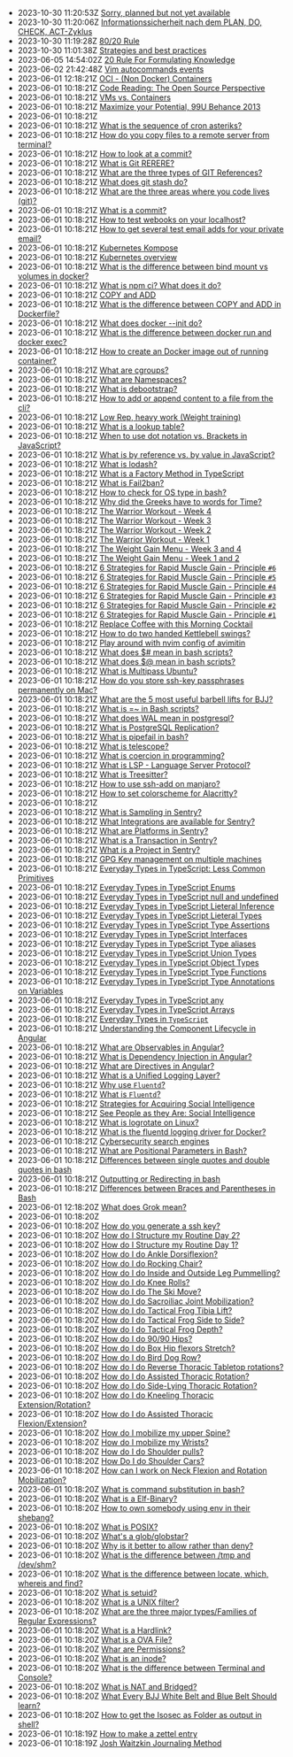 * 2023-10-30 11:20:53Z [Sorry, planned but not yet available](../20221223102137)
* 2023-10-30 11:20:06Z [Informationssicherheit nach dem PLAN, DO, CHECK, ACT-Zyklus](../20221223102134)
* 2023-10-30 11:19:28Z [80/20 Rule](../20221223102133)
* 2023-10-30 11:01:38Z [Strategies and best practices](../20221223102136)
* 2023-06-05 14:54:02Z [20 Rule For Formulating Knowledge](../20221223102132)
* 2023-06-02 21:42:48Z [Vim autocommands events](../20221223102131)
* 2023-06-01 12:18:21Z [OCI - (Non Docker) Containers](../20221201052014)
* 2023-06-01 10:18:21Z [Code Reading: The Open Source Perspective](../20221223102130)
* 2023-06-01 10:18:21Z [VMs vs. Containers](../20221223102129)
* 2023-06-01 10:18:21Z [Maximize your Potential, 99U Behance 2013](../20221223102127)
* 2023-06-01 10:18:21Z [](../20221223102124)
* 2023-06-01 10:18:21Z [What is the sequence of cron asteriks?](../20221223102120)
* 2023-06-01 10:18:21Z [How do you copy files to a remote server from terminal?](../20221221100744)
* 2023-06-01 10:18:21Z [How to look at a commit?](../20221214113623)
* 2023-06-01 10:18:21Z [What is Git RERERE?](../20221214113238)
* 2023-06-01 10:18:21Z [What are the three types of GIT References?](../20221213030444)
* 2023-06-01 10:18:21Z [What does git stash do?](../20221213025153)
* 2023-06-01 10:18:21Z [What are the three areas where you code lives (git)?](../20221213023412)
* 2023-06-01 10:18:21Z [What is a commit?](../20221213022634)
* 2023-06-01 10:18:21Z [How to test webooks on your localhost?](../20221209060253)
* 2023-06-01 10:18:21Z [How to get several test email adds for your private email?](../20221208145117)
* 2023-06-01 10:18:21Z [Kubernetes Kompose](../20221201051818)
* 2023-06-01 10:18:21Z [Kubernetes overview](../20221201051401)
* 2023-06-01 10:18:21Z [What is the difference between bind mount vs volumes in docker?](../20221201051203)
* 2023-06-01 10:18:21Z [What is npm ci? What does it do?](../20221130001859)
* 2023-06-01 10:18:21Z [COPY and ADD](../20221130001718)
* 2023-06-01 10:18:21Z [What is the difference between COPY and ADD in Dockerfile?](../20221130001515)
* 2023-06-01 10:18:21Z [What does docker --init do?](../20221130001204)
* 2023-06-01 10:18:21Z [What is the difference between docker run and docker exec?](../20221130000011)
* 2023-06-01 10:18:21Z [How to create an Docker image out of running container?](../20221129235733)
* 2023-06-01 10:18:21Z [What are cgroups?](../20221129235556)
* 2023-06-01 10:18:21Z [What are Namespaces?](../20221129235309)
* 2023-06-01 10:18:21Z [What is debootstrap?](../20221129235005)
* 2023-06-01 10:18:21Z [How to add or append content to a file from the cli?](../20221125143108)
* 2023-06-01 10:18:21Z [Low Rep, heavy work (Weight training)](../20221125142633)
* 2023-06-01 10:18:21Z [What is a lookup table?](../20221116144552)
* 2023-06-01 10:18:21Z [When to use dot notation vs. Brackets in JavaScript?](../20221108173209)
* 2023-06-01 10:18:21Z [What is by reference vs. by value in JavaScript?](../20221107163314)
* 2023-06-01 10:18:21Z [What is lodash?](../20221031001620)
* 2023-06-01 10:18:21Z [What is a Factory Method in TypeScript](../20221021125409)
* 2023-06-01 10:18:21Z [What is Fail2ban?](../20221006005605)
* 2023-06-01 10:18:21Z [How to check for OS type in bash?](../20221005223339)
* 2023-06-01 10:18:21Z [Why did the Greeks have to words for Time?](../20221004014340)
* 2023-06-01 10:18:21Z [The Warrior Workout - Week 4](../20221001151005)
* 2023-06-01 10:18:21Z [The Warrior Workout - Week 3](../20221001145609)
* 2023-06-01 10:18:21Z [The Warrior Workout - Week 2](../20221001144943)
* 2023-06-01 10:18:21Z [The Warrior Workout - Week 1](../20221001135636)
* 2023-06-01 10:18:21Z [The Weight Gain Menu - Week 3 and 4](../20220930213841)
* 2023-06-01 10:18:21Z [The Weight Gain Menu - Week 1 and 2](../20220930212452)
* 2023-06-01 10:18:21Z [6 Strategies for Rapid Muscle Gain - Principle `#6`](../20220930210913)
* 2023-06-01 10:18:21Z [6 Strategies for Rapid Muscle Gain - Principle `#5`](../20220930205333)
* 2023-06-01 10:18:21Z [6 Strategies for Rapid Muscle Gain - Principle `#4`](../20220930204537)
* 2023-06-01 10:18:21Z [6 Strategies for Rapid Muscle Gain - Principle `#3`](../20220930204031)
* 2023-06-01 10:18:21Z [6 Strategies for Rapid Muscle Gain - Principle `#2`](../20220930203429)
* 2023-06-01 10:18:21Z [6 Strategies for Rapid Muscle Gain - Principle `#1`](../20220930202613)
* 2023-06-01 10:18:21Z [Replace Coffee with this Morning Cocktail](../20220926203450)
* 2023-06-01 10:18:21Z [How to do two handed Kettlebell swings?](../20220926201945)
* 2023-06-01 10:18:21Z [Play around with nvim config of avimitin](../20220926150042)
* 2023-06-01 10:18:21Z [What does $# mean in bash scripts?](../20220923120620)
* 2023-06-01 10:18:21Z [What does $@ mean in bash scripts?](../20220923120113)
* 2023-06-01 10:18:21Z [What is Multipass Ubuntu?](../20220922211623)
* 2023-06-01 10:18:21Z [How do you store ssh-key passphrases permanently on Mac?](../20220922153701)
* 2023-06-01 10:18:21Z [What are the 5 most useful barbell lifts for BJJ?](../20220922121759)
* 2023-06-01 10:18:21Z [What is =~ in Bash scripts?](../20220921130011)
* 2023-06-01 10:18:21Z [What does WAL mean in postgresql? ](../20220921094814)
* 2023-06-01 10:18:21Z [What is PostgreSQL Replication?](../20220921085941)
* 2023-06-01 10:18:21Z [What is pipefail in bash?](../20220920220535)
* 2023-06-01 10:18:21Z [What is telescope?](../20220919155706)
* 2023-06-01 10:18:21Z [What is coercion in programming?](../20220919080609)
* 2023-06-01 10:18:21Z [What is LSP - Language Server Protocol?](../20220917082947)
* 2023-06-01 10:18:21Z [What is Treesitter?](../20220917082010)
* 2023-06-01 10:18:21Z [How to use ssh-add on manjaro?](../20220916183732)
* 2023-06-01 10:18:21Z [How to set colorscheme for Alacritty?](../20220916182636)
* 2023-06-01 10:18:21Z [](../20220916172553)
* 2023-06-01 10:18:21Z [What is Sampling in Sentry?](../20220912125924)
* 2023-06-01 10:18:21Z [What Integrations are available for Sentry?](../20220912122910)
* 2023-06-01 10:18:21Z [What are Platforms in Sentry?](../20220912122306)
* 2023-06-01 10:18:21Z [What is a Transaction in Sentry?](../20220912121801)
* 2023-06-01 10:18:21Z [What is a Project in Sentry?](../20220912120918)
* 2023-06-01 10:18:21Z [GPG Key management on multiple machines](../20220912042043)
* 2023-06-01 10:18:21Z [Everyday Types in TypeScript: Less Common Primitives](../20220910072512)
* 2023-06-01 10:18:21Z [Everyday Types in TypeScript Enums](../20220910071212)
* 2023-06-01 10:18:21Z [Everyday Types in TypeScript null and undefined](../20220910055440)
* 2023-06-01 10:18:21Z [Everyday Types in TypeScript Lieteral Inference](../20220910052734)
* 2023-06-01 10:18:21Z [Everyday Types in TypeScript Lieteral Types](../20220910051413)
* 2023-06-01 10:18:21Z [Everyday Types in TypeScript Type Assertions](../20220910034255)
* 2023-06-01 10:18:21Z [Everyday Types in TypeScript Interfaces](../20220910033114)
* 2023-06-01 10:18:21Z [Everyday Types in TypeScript Type aliases](../20220909234940)
* 2023-06-01 10:18:21Z [Everyday Types in TypeScript Union Types](../20220909041138)
* 2023-06-01 10:18:21Z [Everyday Types in TypeScript Object Types](../20220909040122)
* 2023-06-01 10:18:21Z [Everyday Types in TypeScript Type Functions](../20220909031647)
* 2023-06-01 10:18:21Z [Everyday Types in TypeScript Type Annotations on Variables](../20220909031144)
* 2023-06-01 10:18:21Z [Everyday Types in TypeScript any](../20220909030721)
* 2023-06-01 10:18:21Z [Everyday Types in TypeScript Arrays](../20220909030424)
* 2023-06-01 10:18:21Z [Everyday Types in `TypeScript`](../20220909023815)
* 2023-06-01 10:18:21Z [Understanding the Component Lifecycle in Angular](../20220902164123)
* 2023-06-01 10:18:21Z [What are Observables in Angular?](../20220902162011)
* 2023-06-01 10:18:21Z [What is Dependency Injection in Angular?](../20220902154721)
* 2023-06-01 10:18:21Z [What are Directives in Angular?](../20220902152552)
* 2023-06-01 10:18:21Z [What is a Unified Logging Layer?](../20220902044518)
* 2023-06-01 10:18:21Z [Why use `Fluentd`?](../20220902043235)
* 2023-06-01 10:18:21Z [What is `Fluentd`?](../20220902041719)
* 2023-06-01 10:18:21Z [Strategies for Acquiring Social Intelligence](../20220901052008)
* 2023-06-01 10:18:21Z [See People as they Are: Social Intelligence](../20220901045302)
* 2023-06-01 10:18:21Z [What is logrotate on Linux?](../20220829234356)
* 2023-06-01 10:18:21Z [What is the fluentd logging driver for Docker? ](../20220829233531)
* 2023-06-01 10:18:21Z [Cybersecurity search engines](../20220829152306)
* 2023-06-01 10:18:21Z [What are Positional Parameters in Bash?](../20220828143938)
* 2023-06-01 10:18:21Z [Differences between single quotes and double quotes in bash](../20220825185326)
* 2023-06-01 10:18:21Z [Outputting or Redirecting in bash](../20220825183702)
* 2023-06-01 10:18:21Z [Differences between Braces and Parentheses in Bash](../20220825182037)
* 2023-06-01 12:18:20Z [What does Grok mean?](../20221223102184)
* 2023-06-01 10:18:20Z [](../20220824115412)
* 2023-06-01 10:18:20Z [How do you generate a ssh key?](../20221223102183)
* 2023-06-01 10:18:20Z [How do I Structure my Routine Day 2?](../20221223102182)
* 2023-06-01 10:18:20Z [How do I Structure my Routine Day 1?](../20221223102181)
* 2023-06-01 10:18:20Z [How do I do Ankle Dorsiflexion?](../20221223102180)
* 2023-06-01 10:18:20Z [How do I do Rocking Chair?](../20221223102179)
* 2023-06-01 10:18:20Z [How do I do Inside and Outside Leg Pummelling?](../20221223102178)
* 2023-06-01 10:18:20Z [How do I do Knee Rolls?](../20221223102177)
* 2023-06-01 10:18:20Z [How do I do The Ski Move?](../20221223102176)
* 2023-06-01 10:18:20Z [How do I do Sacroiliac Joint Mobilization?](../20221223102175)
* 2023-06-01 10:18:20Z [How do I do Tactical Frog Tibia Lift?](../20221223102174)
* 2023-06-01 10:18:20Z [How do I do Tactical Frog Side to Side?](../20221223102173)
* 2023-06-01 10:18:20Z [How do I do Tactical Frog Depth?](../20221223102172)
* 2023-06-01 10:18:20Z [How do I do 90/90 Hips?](../20221223102171)
* 2023-06-01 10:18:20Z [How do I do Box Hip flexors Stretch?](../20221223102170)
* 2023-06-01 10:18:20Z [How do I do Bird Dog Row?](../20221223102169)
* 2023-06-01 10:18:20Z [How do I do Reverse Thoracic Tabletop rotations?](../20221223102168)
* 2023-06-01 10:18:20Z [How do I do Assisted Thoracic Rotation?](../20221223102167)
* 2023-06-01 10:18:20Z [How do I do Side-Lying Thoracic Rotation?](../20221223102166)
* 2023-06-01 10:18:20Z [How do I do Kneeling Thoracic Extension/Rotation?](../20221223102165)
* 2023-06-01 10:18:20Z [How do I do Assisted Thoracic Flexion/Extension?](../20221223102164)
* 2023-06-01 10:18:20Z [How do I mobilize my upper Spine?](../20221223102163)
* 2023-06-01 10:18:20Z [How do I mobilize my Wrists?](../20221223102162)
* 2023-06-01 10:18:20Z [How do I do Shoulder pulls?](../20221223102161)
* 2023-06-01 10:18:20Z [How Do I do Shoulder Cars? ](../20221223102160)
* 2023-06-01 10:18:20Z [How can I work on Neck Flexion and Rotation Mobilization?](../20221223102159)
* 2023-06-01 10:18:20Z [What is command substitution in bash?](../20221223102158)
* 2023-06-01 10:18:20Z [What is a Elf-Binary?](../20221223102157)
* 2023-06-01 10:18:20Z [How to own somebody using env in their shebang?](../20221223102156)
* 2023-06-01 10:18:20Z [What is POSIX?](../20221223102155)
* 2023-06-01 10:18:20Z [What's a glob/globstar?](../20221223102154)
* 2023-06-01 10:18:20Z [Why is it better to allow rather than deny?](../20221223102153)
* 2023-06-01 10:18:20Z [What is the difference between /tmp and /dev/shm?](../20221223102152)
* 2023-06-01 10:18:20Z [What is the difference between locate, which, whereis and find?](../20221223102151)
* 2023-06-01 10:18:20Z [What is setuid?](../20221223102150)
* 2023-06-01 10:18:20Z [What is a UNIX filter?](../20221223102149)
* 2023-06-01 10:18:20Z [What are the three major types/Families of Regular Expressions?](../20221223102148)
* 2023-06-01 10:18:20Z [What is a Hardlink?](../20221223102147)
* 2023-06-01 10:18:20Z [What is a OVA File?](../20221223102146)
* 2023-06-01 10:18:20Z [Whar are Permissions?](../20221223102145)
* 2023-06-01 10:18:20Z [What is an inode?](../20221223102144)
* 2023-06-01 10:18:20Z [What is the difference between Terminal and Console?](../20221223102143)
* 2023-06-01 10:18:20Z [What is NAT and Bridged?](../20221223102142)
* 2023-06-01 10:18:20Z [What Every BJJ White Belt and Blue Belt Should learn?](../20221223102141)
* 2023-06-01 10:18:20Z [How to get the Isosec as Folder as output in shell?](../20221223102140)
* 2023-06-01 10:18:19Z [How to make a zettel entry](../20221223102139)
* 2023-06-01 10:18:19Z [Josh Waitzkin Journaling Method](../20221223102138)
